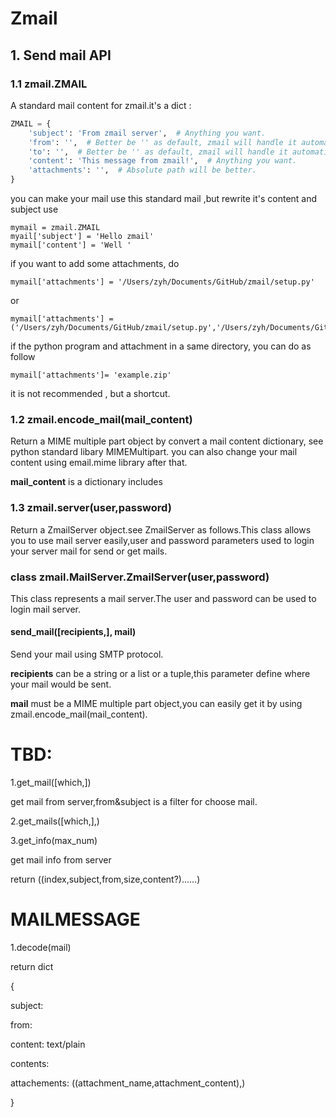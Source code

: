# Zmail 

## 1.  Send mail API

### 1.1 zmail.ZMAIL

A standard mail content for zmail.it's a dict :

```python
ZMAIL = {
    'subject': 'From zmail server',  # Anything you want.
    'from': '',  # Better be '' as default, zmail will handle it automatically.
    'to': '',  # Better be '' as default, zmail will handle it automatically.
    'content': 'This message from zmail!',  # Anything you want.
    'attachments': '',  # Absolute path will be better.
}
```

you can make your mail use this standard mail ,but rewrite it's content and subject use 

```
mymail = zmail.ZMAIL
myail['subject'] = 'Hello zmail'
mymail['content'] = 'Well '
```

if you want to add some attachments, do 

```
mymail['attachments'] = '/Users/zyh/Documents/GitHub/zmail/setup.py'
```

or

```
mymail['attachments'] = ('/Users/zyh/Documents/GitHub/zmail/setup.py','/Users/zyh/Documents/GitHub/zmail/ok.mp3'
```

if the python program and attachment in a same directory, you can do as follow

```
mymail['attachments']= 'example.zip'
```

it is not recommended , but a shortcut.

### 1.2 zmail.encode_mail(mail_content)

Return a MIME multiple part object by convert a mail content dictionary, see python standard libary MIMEMultipart. you can also change your mail content using email.mime library after that.

**mail_content** is a dictionary includes 

### 1.3 zmail.server(user,password)

Return a ZmailServer object.see ZmailServer as follows.This class allows you to use mail server easily,user and password parameters used to login your server mail for send or get mails.



### class zmail.MailServer.ZmailServer(user,password)

This class represents a mail server.The user and password can be used to login mail server.

#### send_mail([recipients,], mail)

Send your mail using SMTP protocol.

**recipients** can be a string or a list or a tuple,this parameter define where your mail would be sent.

**mail** must be a MIME multiple part object,you can easily get it by using zmail.encode_mail(mail_content).





# TBD:



1.get_mail([which,])

get mail from server,from&subject is a filter for choose mail.

2.get_mails([which,],)

3.get_info(max_num)

get mail info from server

return ((index,subject,from,size,content?)......)

# MAILMESSAGE

1.decode(mail)

return dict

{

subject:

from:

content: text/plain

contents: 

attachements: ((attachment_name,attachment_content),)

}



